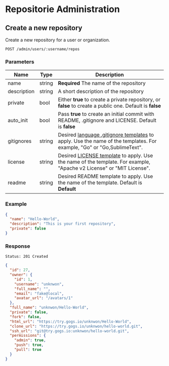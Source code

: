# Repositorie Administration

## Create a new repository

Create a new repository for a user or organization.

```
POST /admin/users/:username/repos
```

### Parameters

|Name|Type|Description|
|----|----|-----------|
|name|string|**Required** The name of the repository|
|description|string|A short description of the repository|
|private|bool|Either **true** to create a private repository, or **false** to create a public one. Default is **false**|
|auto_init|bool|Pass **true** to create an initial commit with README, .gitignore and LICENSE. Default is **false**|
|gitignores|string|Desired [language .gitignore templates](https://github.com/gogs/gogs/tree/master/conf/gitignore) to apply. Use the name of the templates. For example, "Go" or "Go,SublimeText".|
|license|string|Desired [LICENSE template](https://github.com/gogs/gogs/tree/master/conf/license) to apply. Use the name of the template. For example, "Apache v2 License" or "MIT License".|
|readme|string|Desired README template to apply. Use the name of the template. Default is **Default**|

### Example

```json
{
  "name": "Hello-World",
  "description": "This is your first repository",
  "private": false
}
```

### Response

```
Status: 201 Created
```
```json
{
  "id": 27,
  "owner": {
    "id": 1,
    "username": "unknwon",
    "full_name": "",
    "email": "fake@local",
    "avatar_url": "/avatars/1"
  },
  "full_name": "unknwon/Hello-World",
  "private": false,
  "fork": false,
  "html_url": "https://try.gogs.io/unknwon/Hello-World",
  "clone_url": "https://try.gogs.io/unknwon/hello-world.git",
  "ssh_url": "git@try.gogs.io:unknwon/hello-world.git",
  "permissions": {
    "admin": true,
    "push": true,
    "pull": true
  }
}
```
